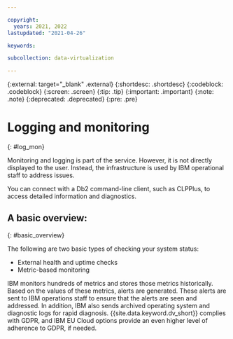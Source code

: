 ```yaml
---

copyright:
  years: 2021, 2022
lastupdated: "2021-04-26"

keywords: 

subcollection: data-virtualization

---
```


{:external: target="_blank" .external}
{:shortdesc: .shortdesc}
{:codeblock: .codeblock}
{:screen: .screen}
{:tip: .tip}
{:important: .important}
{:note: .note}
{:deprecated: .deprecated}
{:pre: .pre}

# Logging and monitoring
{: #log_mon}

Monitoring and logging is part of the service. However, it is not directly displayed to the user. Instead, the infrastructure is used by IBM operational staff to address issues.  

You can connect with a Db2 command-line client, such as CLPPlus, to access detailed information and diagnostics.

## A basic overview:
{: #basic_overview}

The following are two basic types of checking your system status:
- External health and uptime checks 
- Metric-based monitoring 

IBM monitors hundreds of metrics and stores those metrics historically. Based on the values of these metrics, alerts are generated. These alerts are sent to IBM operations staff to ensure that the alerts are seen and addressed. In addition, IBM also sends archived operating system and diagnostic logs for rapid diagnosis. {{site.data.keyword.dv_short}} complies with GDPR, and IBM EU Cloud options provide an even higher level of adherence to GDPR, if needed.


